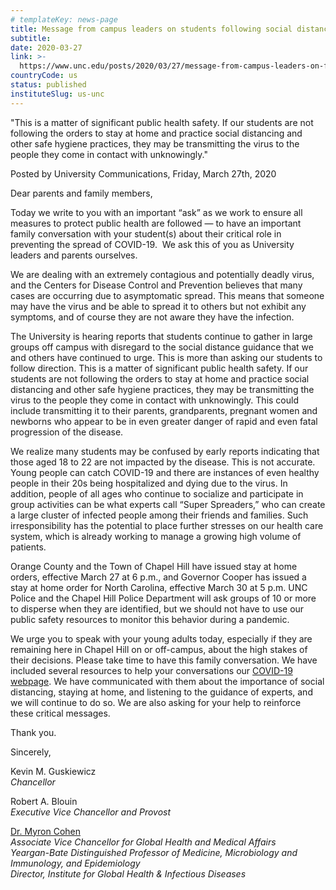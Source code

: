```yaml
---
# templateKey: news-page
title: Message from campus leaders on students following social distance guidance
subtitle: 
date: 2020-03-27
link: >-
  https://www.unc.edu/posts/2020/03/27/message-from-campus-leaders-on-following-social-distance-guidance/
countryCode: us
status: published
instituteSlug: us-unc
---
```

"This is a matter of significant public health safety. If our students are not following the orders to stay at home and practice social distancing and other safe hygiene practices, they may be transmitting the virus to the people they come in contact with unknowingly."

<div class="author-metadata"><span class="author-name">Posted by University Communications,</span> Friday, March 27th, 2020</div>

<div class="has-content-area" data-url="https://www.unc.edu/posts/2020/03/27/message-from-campus-leaders-on-following-social-distance-guidance/" data-title="Message from campus leaders on students following social distance guidance" title="undefined">

<div class="pf-content">

Dear parents and family members,

Today we write to you with an important “ask” as we work to ensure all measures to protect public health are followed — to have an important family conversation with your student(s) about their critical role in preventing the spread of COVID-19\.  We ask this of you as University leaders and parents ourselves.

We are dealing with an extremely contagious and potentially deadly virus, and the Centers for Disease Control and Prevention believes that many cases are occurring due to asymptomatic spread. This means that someone may have the virus and be able to spread it to others but not exhibit any symptoms, and of course they are not aware they have the infection.

The University is hearing reports that students continue to gather in large groups off campus with disregard to the social distance guidance that we and others have continued to urge. This is more than asking our students to follow direction. This is a matter of significant public health safety. If our students are not following the orders to stay at home and practice social distancing and other safe hygiene practices, they may be transmitting the virus to the people they come in contact with unknowingly. This could include transmitting it to their parents, grandparents, pregnant women and newborns who appear to be in even greater danger of rapid and even fatal progression of the disease.

We realize many students may be confused by early reports indicating that those aged 18 to 22 are not impacted by the disease. This is not accurate. Young people can catch COVID-19 and there are instances of even healthy people in their 20s being hospitalized and dying due to the virus. In addition, people of all ages who continue to socialize and participate in group activities can be what experts call “Super Spreaders,” who can create a large cluster of infected people among their friends and families. Such irresponsibility has the potential to place further stresses on our health care system, which is already working to manage a growing high volume of patients.

Orange County and the Town of Chapel Hill have issued stay at home orders, effective March 27 at 6 p.m., and Governor Cooper has issued a stay at home order for North Carolina, effective March 30 at 5 p.m. UNC Police and the Chapel Hill Police Department will ask groups of 10 or more to disperse when they are identified, but we should not have to use our public safety resources to monitor this behavior during a pandemic.

We urge you to speak with your young adults today, especially if they are remaining here in Chapel Hill on or off-campus, about the high stakes of their decisions. Please take time to have this family conversation. We have included several resources to help your conversations our [COVID-19 webpage](https://www.unc.edu/coronavirus/students-and-parents-faqs/#chapter-30). We have communicated with them about the importance of social distancing, staying at home, and listening to the guidance of experts, and we will continue to do so. We are also asking for your help to reinforce these critical messages.

Thank you.

Sincerely,

Kevin M. Guskiewicz  
_Chancellor_

Robert A. Blouin  
_Executive Vice Chancellor and Provost_

[Dr. Myron Cohen](https://www.med.unc.edu/medicine/directory/myron-cohen-md/)  
_Associate Vice Chancellor for Global Health and Medical Affairs_  
_Yeargan-Bate Distinguished Professor of Medicine, Microbiology and Immunology, and Epidemiology_  
_Director, Institute for Global Health & Infectious Diseases_

</div>

</div>
